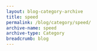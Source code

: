 ```yaml
---
layout: blog-category-archive
title: speed
permalink: /blog/category/speed/
archive-name: speed
archive-type: Category
breadcrumb: blog
---
```

